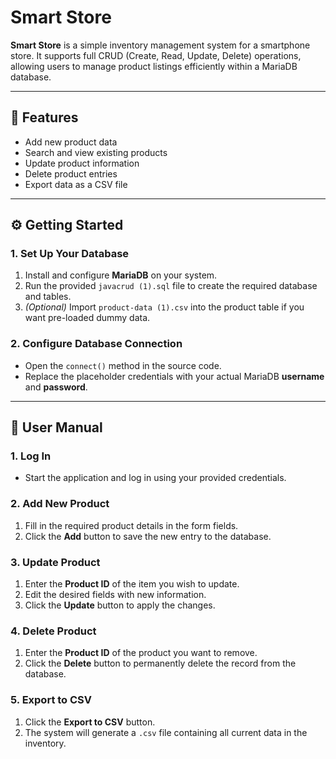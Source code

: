 # Smart Store

**Smart Store** is a simple inventory management system for a smartphone store. It supports full CRUD (Create, Read, Update, Delete) operations, allowing users to manage product listings efficiently within a MariaDB database.

---

## 🚀 Features

- Add new product data  
- Search and view existing products  
- Update product information  
- Delete product entries  
- Export data as a CSV file  

---

## ⚙️ Getting Started

### 1. Set Up Your Database

1. Install and configure **MariaDB** on your system.
2. Run the provided `javacrud (1).sql` file to create the required database and tables.
3. *(Optional)* Import `product-data (1).csv` into the product table if you want pre-loaded dummy data.

### 2. Configure Database Connection

- Open the `connect()` method in the source code.
- Replace the placeholder credentials with your actual MariaDB **username** and **password**.

---

## 📘 User Manual

### 1. Log In

- Start the application and log in using your provided credentials.

### 2. Add New Product

1. Fill in the required product details in the form fields.
2. Click the **Add** button to save the new entry to the database.

### 3. Update Product

1. Enter the **Product ID** of the item you wish to update.
2. Edit the desired fields with new information.
3. Click the **Update** button to apply the changes.

### 4. Delete Product

1. Enter the **Product ID** of the product you want to remove.
2. Click the **Delete** button to permanently delete the record from the database.

### 5. Export to CSV

1. Click the **Export to CSV** button.
2. The system will generate a `.csv` file containing all current data in the inventory.


